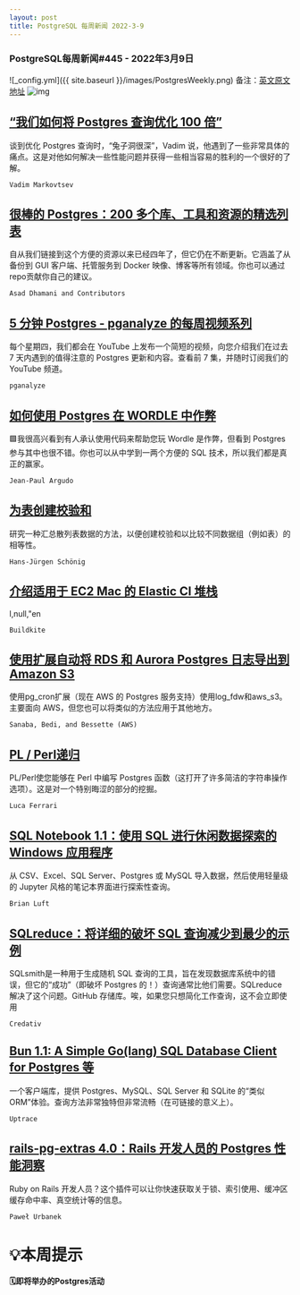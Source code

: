 ```yaml
---
layout: post
title: PostgreSQL 每周新闻 2022-3-9
---
```

### PostgreSQL每周新闻#445 - 2022年3月9日
![_config.yml]({{ site.baseurl }}/images/PostgresWeekly.png)
备注：[英文原文地址](https://postgresweekly.com/issues/445)
![img](https://res.cloudinary.com/cpress/image/upload/w_1280,e_sharpen:60/wd66s8joho9jki6c3h62.jpg)
## [“我们如何将 Postgres 查询优化 100 倍”](https://postgresweekly.com/link/120609/web)
谈到优化 Postgres 查询时，“兔子洞很深”，Vadim 说，他遇到了一些非常具体的痛点。这是对他如何解决一些性能问题并获得一些相当容易的胜利的一个很好的了解。


`Vadim Markovtsev `
## [很棒的 Postgres：200 多个库、工具和资源的精选列表](https://postgresweekly.com/link/120610/web)
自从我们链接到这个方便的资源以来已经四年了，但它仍在不断更新。它涵盖了从备份到 GUI 客户端、托管服务到 Docker 映像、博客等所有领域。你也可以通过repo贡献你自己的建议。


`Asad Dhamani and Contributors `
## [5 分钟 Postgres - pganalyze 的每周视频系列](https://postgresweekly.com/link/120612/web)
每个星期四，我们都会在 YouTube 上发布一个简短的视频，向您介绍我们在过去 7 天内遇到的值得注意的 Postgres 更新和内容。查看前 7 集，并随时订阅我们的 YouTube 频道。


`pganalyze `
## [如何使用 Postgres 在 WORDLE 中作弊](https://postgresweekly.com/link/120615/web)
🟩我很高兴看到有人承认使用代码来帮助您玩 Wordle 是作弊，但看到 Postgres 参与其中也很不错。你也可以从中学到一两个方便的 SQL 技术，所以我们都是真正的赢家。


`Jean-Paul Argudo `
## [为表创建校验和](https://postgresweekly.com/link/120616/web)
研究一种汇总散列表数据的方法，以便创建校验和以比较不同数据组（例如表）的相等性。


`Hans-Jürgen Schönig `
## [介绍适用于 EC2 Mac 的 Elastic CI 堆栈](https://postgresweekly.com/link/120617/web)
l,null,"en


`Buildkite `
## [使用扩展自动将 RDS 和 Aurora Postgres 日志导出到 Amazon S3](https://postgresweekly.com/link/120618/web)
使用pg_cron扩展（现在 AWS 的 Postgres 服务支持）使用log_fdw和aws_s3。主要面向 AWS，但您也可以将类似的方法应用于其他地方。


`Sanaba, Bedi, and Bessette (AWS) `
## [PL / Perl递归](https://postgresweekly.com/link/120619/web)
PL/Perl使您能够在 Perl 中编写 Postgres 函数（这打开了许多简洁的字符串操作选项）。这是对一个特别晦涩的部分的挖掘。


`Luca Ferrari `
## [SQL Notebook 1.1：使用 SQL 进行休闲数据探索的 Windows 应用程序](https://postgresweekly.com/link/120621/web)
从 CSV、Excel、SQL Server、Postgres 或 MySQL 导入数据，然后使用轻量级的 Jupyter 风格的笔记本界面进行探索性查询。


`Brian Luft `
## [SQLreduce：将详细的破坏 SQL 查询减少到最少的示例](https://postgresweekly.com/link/120622/web)
SQLsmith是一种用于生成随机 SQL 查询的工具，旨在发现数据库系统中的错误，但它的“成功”（即破坏 Postgres 的！）查询通常比他们需要。SQLreduce 解决了这个问题。GitHub 存储库。唉，如果您只想简化工作查询，这不会立即使用 


`Credativ `
## [Bun 1.1: A Simple Go(lang) SQL Database Client for Postgres 等](https://postgresweekly.com/link/120625/web)
一个客户端库，提供 Postgres、MySQL、SQL Server 和 SQLite 的“类似 ORM”体验。查询方法非常独特但非常流畅（在可链接的意义上）。


`Uptrace `
## [rails-pg-extras 4.0：Rails 开发人员的 Postgres 性能洞察](https://postgresweekly.com/link/120627/web)
Ruby on Rails 开发人员？这个插件可以让你快速获取关于锁、索引使用、缓冲区缓存命中率、真空统计等的信息。


`Paweł Urbanek `
# 💡本周提示


**🗓即将举办的Postgres活动**
